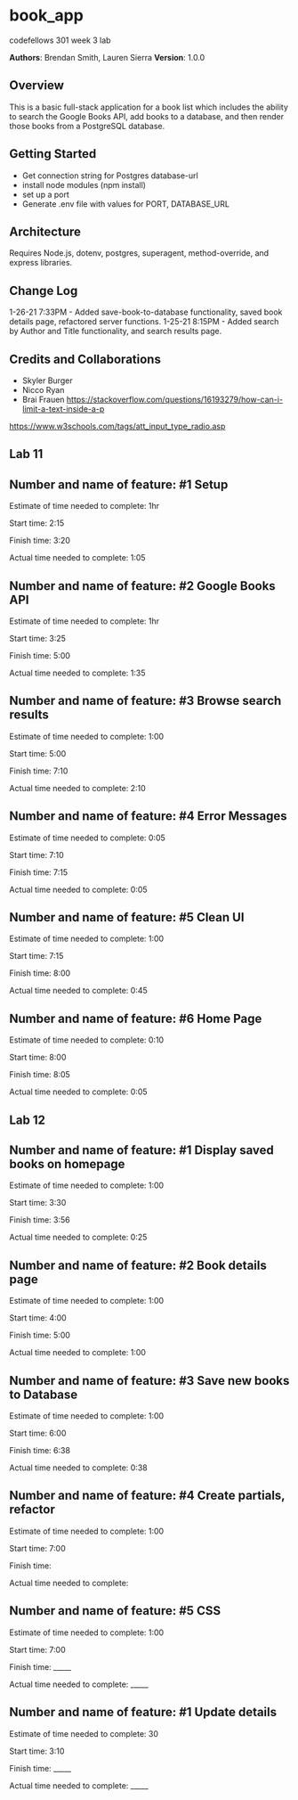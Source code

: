 # book_app
codefellows 301 week 3 lab

**Authors**: Brendan Smith, Lauren Sierra
**Version**: 1.0.0

## Overview
This is a basic full-stack application for a book list which  includes the ability to search the Google Books API, add books to a database, and then render those books from a PostgreSQL database.

## Getting Started
- Get connection string for Postgres database-url
- install node modules (npm install)
- set up a port 
- Generate .env file with values for PORT, DATABASE_URL

## Architecture
Requires Node.js, dotenv, postgres, superagent, method-override, and express libraries. 

## Change Log
1-26-21 7:33PM - Added save-book-to-database functionality, saved book details page, refactored server functions. 
1-25-21 8:15PM - Added search by Author and Title functionality, and search results page. 

## Credits and Collaborations
- Skyler Burger 
- Nicco Ryan
- Brai Frauen
https://stackoverflow.com/questions/16193279/how-can-i-limit-a-text-inside-a-p

https://www.w3schools.com/tags/att_input_type_radio.asp

## Lab 11
## Number and name of feature: #1 Setup

Estimate of time needed to complete: 1hr

Start time: 2:15

Finish time: 3:20

Actual time needed to complete: 1:05


## Number and name of feature: #2 Google Books API

Estimate of time needed to complete: 1hr

Start time: 3:25

Finish time: 5:00

Actual time needed to complete: 1:35


## Number and name of feature: #3 Browse search results

Estimate of time needed to complete: 1:00

Start time: 5:00

Finish time: 7:10

Actual time needed to complete: 2:10


## Number and name of feature: #4 Error Messages

Estimate of time needed to complete: 0:05

Start time: 7:10

Finish time: 7:15

Actual time needed to complete: 0:05

## Number and name of feature: #5 Clean UI

Estimate of time needed to complete: 1:00

Start time: 7:15

Finish time: 8:00

Actual time needed to complete: 0:45


## Number and name of feature: #6 Home Page

Estimate of time needed to complete: 0:10

Start time: 8:00

Finish time: 8:05

Actual time needed to complete: 0:05

## Lab 12 
## Number and name of feature: #1 Display saved books on homepage

Estimate of time needed to complete: 1:00

Start time: 3:30

Finish time: 3:56

Actual time needed to complete: 0:25

## Number and name of feature: #2 Book details page

Estimate of time needed to complete: 1:00

Start time: 4:00

Finish time: 5:00

Actual time needed to complete: 1:00

## Number and name of feature: #3 Save new books to Database

Estimate of time needed to complete: 1:00

Start time: 6:00

Finish time: 6:38

Actual time needed to complete: 0:38

## Number and name of feature: #4 Create partials, refactor

Estimate of time needed to complete: 1:00

Start time: 7:00

Finish time: 

Actual time needed to complete:  

## Number and name of feature: #5 CSS

Estimate of time needed to complete: 1:00

Start time: 7:00

Finish time: _____

Actual time needed to complete: _____

## Number and name of feature: #1 Update details

Estimate of time needed to complete: 30

Start time: 3:10

Finish time: _____

Actual time needed to complete: _____